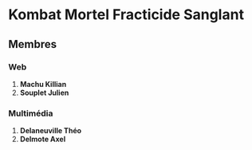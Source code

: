 # Kombat Mortel Fracticide Sanglant  

## Membres 

### Web  
1. **Machu Killian**  
2. **Souplet Julien**  

### Multimédia  
1. **Delaneuville Théo**  
2. **Delmote Axel**  
